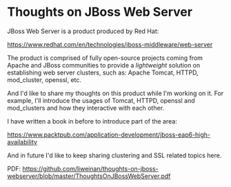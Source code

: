 # Thoughts on JBoss Web Server

JBoss Web Server is a product produced by Red Hat: 

https://www.redhat.com/en/technologies/jboss-middleware/web-server

The product is comprised of fully open-source projects coming from Apache and JBoss communities to provide a _lightweight_ solution on establishing web server clusters, such as: Apache Tomcat, HTTPD, mod\_cluster, openssl, etc.

And I'd like to share my thoughts on this product while I'm working on it. For example, I'll introduce the usages of Tomcat, HTTPD, openssl and mod\_clusters and how they interactive with each other.

I have written a book in before to introduce part of the area: 

https://www.packtpub.com/application-development/jboss-eap6-high-availability

And in future I'd like to keep sharing clustering and SSL related topics here.

PDF: https://github.com/liweinan/thoughts-on-jboss-webserver/blob/master/ThoughtsOnJBossWebServer.pdf